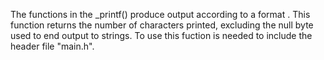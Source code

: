The functions in the _printf() produce output according to a format . This function returns the number of characters printed, excluding the null byte used to end output to strings. To use this fuction is needed to include the header file "main.h".
